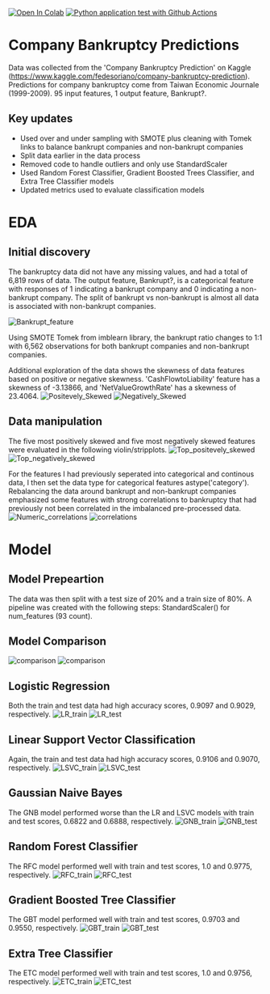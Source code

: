 [![Open In Colab](https://colab.research.google.com/assets/colab-badge.svg)](https://colab.research.google.com/github/oimartin/company_bankruptcy_predictions/blob/main/Notebook_bankrupt.ipynb#scrollTo=ZEw9B5eKJqhN)
[![Python application test with Github Actions](https://github.com/oimartin/company_bankruptcy_predictions/actions/workflows/main.yml/badge.svg)](https://github.com/oimartin/company_bankruptcy_predictions/actions/workflows/main.yml)

# Company Bankruptcy Predictions
Data was collected from the 'Company Bankruptcy Prediction' on Kaggle (https://www.kaggle.com/fedesoriano/company-bankruptcy-prediction). Predictions for company bankruptcy come from Taiwan Economic Journale (1999-2009). 95 input features, 1 output feature, Bankrupt?.

## Key updates
* Used over and under sampling with SMOTE plus cleaning with Tomek links to balance bankrupt companies and non-bankrupt companies
* Split data earlier in the data process
* Removed code to handle outliers and only use StandardScaler
* Used Random Forest Classifier, Gradient Boosted Trees Classifier, and Extra Tree Classifier models
* Updated metrics used to evaluate classification models
# EDA
## Initial discovery
The bankruptcy data did not have any missing values, and had a total of 6,819 rows of data. The output feature, Bankrupt?, is a categorical feature with responses of 1 indicating a bankrupt company and 0 indicating a non-bankrupt company. The split of bankrupt vs non-bankrupt is almost all data is associated with non-bankrupt companies.

![Bankrupt_feature](https://github.com/oimartin/company_bankruptcy_predictions/blob/main/figures/Data_on_Bankrupt_or_Not_Bankrupt_Companies.png?raw=true)

Using SMOTE Tomek from imblearn library, the bankrupt ratio changes to 1:1 with 6,562 observations for both bankrupt companies and non-bankrupt companies.

Additional exploration of the data shows the skewness of data features based on positive or negative skewness. 'CashFlowtoLiability' feature has a skewness of -3.13866, and 'NetValueGrowthRate' has a skewness of 23.4064. 
![Positevely_Skewed](https://github.com/oimartin/company_bankruptcy_predictions/blob/main/figures/positively_skewed_data.png?raw=true)
![Negatively_Skewed](https://github.com/oimartin/company_bankruptcy_predictions/blob/main/figures/negatively_skewed_data.png?raw=true)

## Data manipulation
The five most positively skewed and five most negatively skewed features were evaluated in the following violin/stripplots.
![Top_positevely_skewed](https://github.com/oimartin/company_bankruptcy_predictions/blob/main/figures/heavily_positively_skewed_violin_strip.png?raw=true)
![Top_negatively_skewed](https://github.com/oimartin/company_bankruptcy_predictions/blob/main/figures/negatively_skewed_data_violin_strip.png?raw=true)

For the features I had previously seperated into categorical and continous data, I then set the data type for categorical features astype('category'). Rebalancing the data around bankrupt and non-bankrupt companies emphasized some features with strong correlations to bankruptcy that had previously not been correlated in the imbalanced pre-processed data.
![Numeric_correlations](https://github.com/oimartin/company_bankruptcy_predictions/blob/main/figures/feature_corr.png?raw=true)
![correlations](https://github.com/oimartin/company_bankruptcy_predictions/blob/main/figures/top_bottom_correlation_bankrupt.png?raw=true)

# Model
## Model Prepeartion
The data was then split with a test size of 20% and a train size of 80%. A pipeline was created with the following steps: StandardScaler() for num_features (93 count). 

## Model Comparison
![comparison](https://github.com/oimartin/company_bankruptcy_predictions/blob/main/figures/accuracy_f1_bsl_log_loss_traintest_comparison.png?raw=true)
![comparison](https://github.com/oimartin/company_bankruptcy_predictions/blob/main/figures/recall_precision_roc_auc_test_train_comparison.png?raw=true)
## Logistic Regression
Both the train and test data had high accuracy scores, 0.9097 and 0.9029, respectively. 
![LR_train](https://github.com/oimartin/company_bankruptcy_predictions/blob/main/figures/LG_Train_roc_prec_rec_curves.png?raw=true)
![LR_test](https://github.com/oimartin/company_bankruptcy_predictions/blob/main/figures/LG_Test_roc_prec_rec_curves.png?raw=true)

## Linear Support Vector Classification
Again, the train and test data had high accuracy scores, 0.9106 and 0.9070, respectively. 
![LSVC_train](https://github.com/oimartin/company_bankruptcy_predictions/blob/main/figures/LSVC_Train_roc_prec_rec_curves.png?raw=true)
![LSVC_test](https://github.com/oimartin/company_bankruptcy_predictions/blob/main/figures/LSVC_Test_roc_prec_rec_curves.png?raw=true)

## Gaussian Naive Bayes
The GNB model performed worse than the LR and LSVC models with train and test scores, 0.6822 and 0.6888, respectively. 
![GNB_train](https://github.com/oimartin/company_bankruptcy_predictions/blob/main/figures/GNB_Train_roc_prec_rec_curves.png?raw=true)
![GNB_test](https://github.com/oimartin/company_bankruptcy_predictions/blob/main/figures/GNB_Test_roc_prec_rec_curves.png?raw=true)

## Random Forest Classifier
The RFC model performed well with train and test scores, 1.0 and 0.9775, respectively. 
![RFC_train](https://github.com/oimartin/company_bankruptcy_predictions/blob/main/figures/RFC_Train_roc_prec_rec_curves.png?raw=true)
![RFC_test](https://github.com/oimartin/company_bankruptcy_predictions/blob/main/figures/RFC_Test_roc_prec_rec_curves.png?raw=true)

## Gradient Boosted Tree Classifier
The GBT model performed well with train and test scores, 0.9703 and 0.9550, respectively. 
![GBT_train](https://github.com/oimartin/company_bankruptcy_predictions/blob/main/figures/GBT_Train_roc_prec_rec_curves.png?raw=true)
![GBT_test](https://github.com/oimartin/company_bankruptcy_predictions/blob/main/figures/GBT_Test_roc_prec_rec_curves.png?raw=true)


## Extra Tree Classifier
The ETC model performed well with train and test scores, 1.0 and 0.9756, respectively. 
![ETC_train](https://github.com/oimartin/company_bankruptcy_predictions/blob/main/figures/ETC_Train_roc_prec_rec_curves.png?raw=true)
![ETC_test](https://github.com/oimartin/company_bankruptcy_predictions/blob/main/figures/ETC_Test_roc_prec_rec_curves.png?raw=true)

